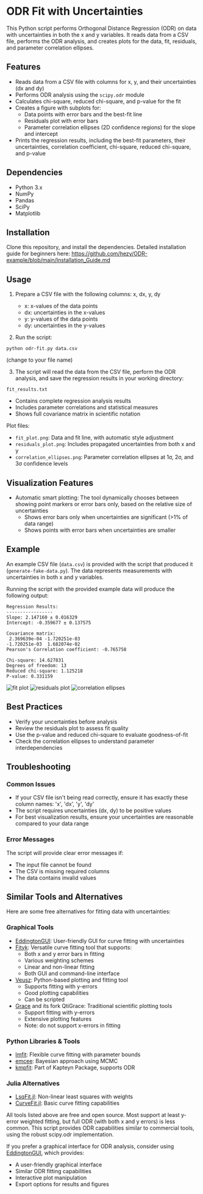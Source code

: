 # ODR Fit with Uncertainties

This Python script performs Orthogonal Distance Regression (ODR) on data with uncertainties in both the x and y variables. It reads data from a CSV file, performs the ODR analysis, and creates plots for the data, fit, residuals, and parameter correlation ellipses.

## Features

- Reads data from a CSV file with columns for x, y, and their uncertainties (dx and dy)
- Performs ODR analysis using the `scipy.odr` module
- Calculates chi-square, reduced chi-square, and p-value for the fit
- Creates a figure with subplots for:
  - Data points with error bars and the best-fit line
  - Residuals plot with error bars
  - Parameter correlation ellipses (2D confidence regions) for the slope and intercept
- Prints the regression results, including the best-fit parameters, their uncertainties, correlation coefficient, chi-square, reduced chi-square, and p-value

## Dependencies

- Python 3.x
- NumPy
- Pandas
- SciPy
- Matplotlib

## Installation

Clone this repository, and install the dependencies.
Detailed installation guide for beginners here:
https://github.com/hezy/ODR-example/blob/main/Installation_Guide.md

## Usage

1. Prepare a CSV file with the following columns: x, dx, y, dy
   - x: x-values of the data points
   - dx: uncertainties in the x-values
   - y: y-values of the data points
   - dy: uncertainties in the y-values

2. Run the script:
```
python odr-fit.py data.csv
```
(change to your file name)

3. The script will read the data from the CSV file, perform the ODR analysis, and save the regression results in your working directory:

`fit_results.txt`
   - Contains complete regression analysis results
   - Includes parameter correlations and statistical measures
   - Shows full covariance matrix in scientific notation

Plot files:
   - `fit_plot.png`: Data and fit line, with automatic style adjustment
   - `residuals_plot.png`: Includes propagated uncertainties from both x and y
   - `correlation_ellipses.png`: Parameter correlation ellipses at 1σ, 2σ, and 3σ confidence levels

## Visualization Features
- Automatic smart plotting: The tool dynamically chooses between showing point markers or error bars only, based on the relative size of uncertainties
  - Shows error bars only when uncertainties are significant (>1% of data range)
  - Shows points with error bars when uncertainties are smaller

## Example

An example CSV file (`data.csv`) is provided with the script that produced it (`generate-fake-data.py`). The data represents measurements with uncertainties in both x and y variables.

Running the script with the provided example data will produce the following output:

```
Regression Results:
-----------------
Slope: 2.147160 ± 0.016329
Intercept: -0.359677 ± 0.137575

Covariance matrix:
 2.369639e-04 -1.720251e-03
-1.720251e-03  1.682074e-02
Pearson's Correlation coefficient: -0.765758

Chi-square: 14.627831
Degrees of freedom: 13
Reduced chi-square: 1.125218
P-value: 0.331159
```

![fit plot](https://github.com/hezy/ODR-example/blob/main/fit_plot.png?raw=true)
![residuals plot](https://github.com/hezy/ODR-example/blob/main/residuals_plot.png?raw=true)
![correlation ellipses](https://github.com/hezy/ODR-example/blob/main/correlation_ellipses.png?raw=true)

## Best Practices

- Verify your uncertainties before analysis
- Review the residuals plot to assess fit quality
- Use the p-value and reduced chi-square to evaluate goodness-of-fit
- Check the correlation ellipses to understand parameter interdependencies

## Troubleshooting

### Common Issues
- If your CSV file isn't being read correctly, ensure it has exactly these column names: 'x', 'dx', 'y', 'dy'
- The script requires uncertainties (dx, dy) to be positive values
- For best visualization results, ensure your uncertainties are reasonable compared to your data range

### Error Messages
The script will provide clear error messages if:
- The input file cannot be found
- The CSV is missing required columns
- The data contains invalid values

## Similar Tools and Alternatives

Here are some free alternatives for fitting data with uncertainties:

### Graphical Tools
- [EddingtonGUI](https://github.com/eddington-gui/eddington-gui): User-friendly GUI for curve fitting with uncertainties
- [Fityk](https://fityk.nieto.pl/): Versatile curve fitting tool that supports:
  - Both x and y error bars in fitting
  - Various weighting schemes
  - Linear and non-linear fitting
  - Both GUI and command-line interface
- [Veusz](https://veusz.github.io/): Python-based plotting and fitting tool
  - Supports fitting with y-errors
  - Good plotting capabilities
  - Can be scripted
- [Grace](https://plasma-gate.weizmann.ac.il/Grace/) and its fork QtiGrace: Traditional scientific plotting tools
  - Support fitting with y-errors
  - Extensive plotting features
  - Note: do not support x-errors in fitting

### Python Libraries & Tools
- [lmfit](https://lmfit.github.io/lmfit-py/): Flexible curve fitting with parameter bounds
- [emcee](https://emcee.readthedocs.io/): Bayesian approach using MCMC
- [kmpfit](https://www.astro.rug.nl/software/kapteyn/kmpfittutorial.html): Part of Kapteyn Package, supports ODR

### Julia Alternatives
- [LsqFit.jl](https://github.com/JuliaOpt/LsqFit.jl): Non-linear least squares with weights
- [CurveFit.jl](https://www.juliapackages.com/p/curvefit): Basic curve fitting capabilities

All tools listed above are free and open source. Most support at least y-error weighted fitting, but full ODR (with both x and y errors) is less common. This script provides ODR capabilities similar to commercial tools, using the robust scipy.odr implementation.

If you prefer a graphical interface for ODR analysis, consider using [EddingtonGUI](https://github.com/eddington-gui/eddington-gui), which provides:
- A user-friendly graphical interface
- Similar ODR fitting capabilities
- Interactive plot manipulation
- Export options for results and figures
